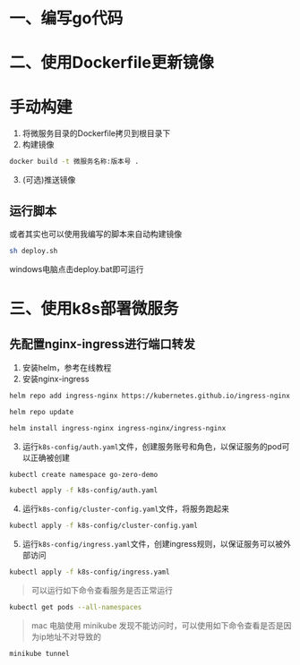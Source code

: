 # 一、编写go代码

# 二、使用Dockerfile更新镜像

# 手动构建
1. 将微服务目录的Dockerfile拷贝到根目录下
2. 构建镜像
```bash
docker build -t 微服务名称:版本号 .
```
3. (可选)推送镜像

## 运行脚本
或者其实也可以使用我编写的脚本来自动构建镜像
```bash
sh deploy.sh
```
windows电脑点击deploy.bat即可运行

# 三、使用k8s部署微服务

## 先配置nginx-ingress进行端口转发
1. 安装helm，参考在线教程
2. 安装nginx-ingress
```bash
helm repo add ingress-nginx https://kubernetes.github.io/ingress-nginx
```
```bash
helm repo update
```
```bash
helm install ingress-nginx ingress-nginx/ingress-nginx
```
3. 运行`k8s-config/auth.yaml`文件，创建服务账号和角色，以保证服务的pod可以正确被创建
```bash
kubectl create namespace go-zero-demo
```
```bash
kubectl apply -f k8s-config/auth.yaml 
```

4. 运行`k8s-config/cluster-config.yaml`文件，将服务跑起来
```bash
kubectl apply -f k8s-config/cluster-config.yaml
```
5. 运行`k8s-config/ingress.yaml`文件，创建ingress规则，以保证服务可以被外部访问
```bash
kubectl apply -f k8s-config/ingress.yaml
```
> 可以运行如下命令查看服务是否正常运行
```bash
kubectl get pods --all-namespaces
```
> mac 电脑使用 minikube 发现不能访问时，可以使用如下命令查看是否是因为ip地址不对导致的
```bash
minikube tunnel
```